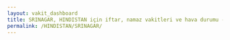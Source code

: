```yaml
---
layout: vakit_dashboard
title: SRINAGAR, HINDISTAN için iftar, namaz vakitleri ve hava durumu - ilçe/eyalet seç
permalink: /HINDISTAN/SRINAGAR/
---
```


<script type="text/javascript">
  var GLOBAL_COUNTRY = 'HINDISTAN';
  var GLOBAL_CITY = 'SRINAGAR';
  var GLOBAL_STATE = '';
  var lat = 72;
  var lon = 21;
</script>
